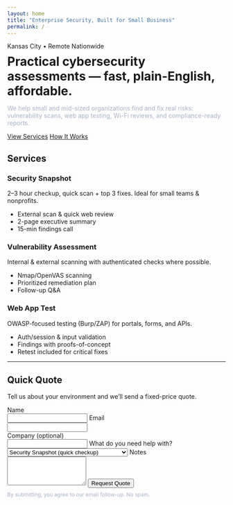 ```yaml
---
layout: home
title: "Enterprise Security, Built for Small Business"
permalink: /
---
```


<div class="section">
  <div class="badge">Kansas City • Remote Nationwide</div>
  <h1 style="margin:10px 0 6px">Practical cybersecurity assessments — fast, plain-English, affordable.</h1>
  <p style="color:#a8b3c7">We help small and mid-sized organizations find and fix real risks: vulnerability scans, web app testing, Wi-Fi reviews, and compliance-ready reports.</p>
  <p>
    <a class="btn" href="{{ '/services' | relative_url }}">View Services</a>
    <a class="btn-outline" href="#quote">How It Works</a>
  </p>
</div>

<div class="section">
  <h2>Services</h2>
  <div class="grid-3">
    <div class="card">
      <h3>Security Snapshot</h3>
      <p>2–3 hour checkup, quick scan + top 3 fixes. Ideal for small teams & nonprofits.</p>
      <ul>
        <li>External scan & quick web review</li>
        <li>2-page executive summary</li>
        <li>15-min findings call</li>
      </ul>
    </div>
    <div class="card">
      <h3>Vulnerability Assessment</h3>
      <p>Internal & external scanning with authenticated checks where possible.</p>
      <ul>
        <li>Nmap/OpenVAS scanning</li>
        <li>Prioritized remediation plan</li>
        <li>Follow-up Q&amp;A</li>
      </ul>
    </div>
    <div class="card">
      <h3>Web App Test</h3>
      <p>OWASP-focused testing (Burp/ZAP) for portals, forms, and APIs.</p>
      <ul>
        <li>Auth/session & input validation</li>
        <li>Findings with proofs-of-concept</li>
        <li>Retest included for critical fixes</li>
      </ul>
    </div>
  </div>
</div>

<hr />

<div id="quote" class="section">
  <div class="grid-2">
    <div>
      <h2>Quick Quote</h2>
      <p>Tell us about your environment and we’ll send a fixed-price quote.</p>
    </div>
    <div class="card">
      <!-- Replace YOUR-FORM-ID with your Formspree ID -->
      <form action="https://formspree.io/f/YOUR-FORM-ID" method="POST">
        <div class="grid-2">
          <label>Name<br><input name="name" required></label>
          <label>Email<br><input type="email" name="email" required></label>
        </div>
        <label>Company (optional)<br><input name="company"></label>
        <label>What do you need help with?<br>
          <select name="need">
            <option>Security Snapshot (quick checkup)</option>
            <option>Vulnerability Assessment (internal/external)</option>
            <option>Web App Test</option>
            <option>Wi-Fi Security Review</option>
            <option>Compliance prep (HIPAA/PCI)</option>
          </select>
        </label>
        <label>Notes<br><textarea name="notes" rows="4"></textarea></label>
        <button class="btn" type="submit">Request Quote</button>
        <p style="color:#a8b3c7;font-size:12px;margin-top:8px">By submitting, you agree to our email follow-up. No spam.</p>
      </form>
    </div>
  </div>
</div>

